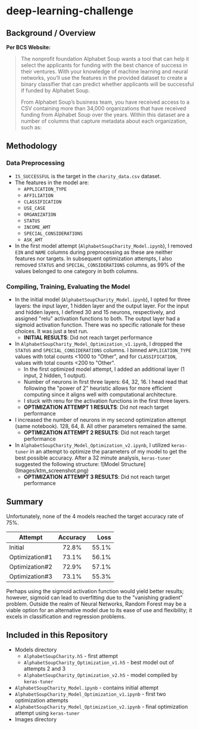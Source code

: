 # deep-learning-challenge

## Background / Overview

  
**Per BCS Website:**

> The nonprofit foundation Alphabet Soup wants a tool that can help it select the applicants for funding with the best chance of success in their ventures. With your knowledge of machine learning and neural networks, you’ll use the features in the provided dataset to create a binary classifier that can predict whether applicants will be successful if funded by Alphabet Soup.
>
> From Alphabet Soup’s business team, you have received access to a CSV containing more than 34,000 organizations that have received funding from Alphabet Soup over the years. Within this dataset are a number of columns that capture metadata about each organization, such as:

## Methodology

### Data Preprocessing
* `IS_SUCCESSFUL` is the target in the `charity_data.csv` dataset.
* The features in the model are:
	* `APPLICATION_TYPE`
	* `AFFILIATION`
	* `CLASSIFICATION`
	* `USE_CASE`
	* `ORGANIZATION`
	* `STATUS`
	* `INCOME_AMT`
	* `SPECIAL_CONSIDERATIONS`
	* `ASK_AMT`
* In the first model attempt (`AlphabetSoupCharity_Model.ipynb`), I removed `EIN` and `NAME` columns during preprocessing as these are neither features nor targets. In subsequent optimization attempts, I also removed `STATUS` and `SPECIAL_CONSIDERATIONS` columns, as 99% of the values belonged to one category in both columns.
### Compiling, Training, Evaluating the Model
* In the initial model (`AlphabetSoupCharity_Model.ipynb`), I opted for three layers: the input layer, 1 hidden layer and the output layer. For the input and hidden layers, I defined 30 and 15 neurons, respectively, and assigned "relu" activation functions to both. The output layer had a sigmoid activation function. There was no specific rationale for these choices. It was just a test run.
	* **INITIAL RESULTS**: Did not reach target performance
* In `AlphabetSoupCharity_Model_Optimization_v1.ipynb`, I dropped the `STATUS` and `SPECIAL_CONSIDERATIONS` columns. I binned `APPLICATION_TYPE` values with total counts <1000 to "Other", and for `CLASSIFICATION`, values with total counts <200 to "Other".
	* In the first optimized model attempt, I added an additional layer (1 input, 2 hidden, 1 output).
	* Number of neurons in first three layers: 64, 32, 16. I head read that following the "power of 2" heuristic allows for more efficient computing since it aligns well with computational architecture.
	* I stuck with renu for the activation functions in the first three layers.
	* **OPTIMIZATION ATTEMPT 1 RESULTS**: Did not reach target performance
 * I increased the number of neurons in my second optimization attempt (same notebook). 128, 64, 8. All other parameters remained the same.
	* **OPTIMIZATION ATTEMPT 2 RESULTS**:  Did not reach target performance
* In `AlphabetSoupCharity_Model_Optimization_v2.ipynb`, I utilized `keras-tuner` in an attempt to optimize the parameters of my model to get the best possible accuracy. After a 32 minute analysis, `keras-tuner` suggested the following structure:
![Model Structure] (Images/ktm_screenshot.png)
	* **OPTIMIZATION ATTEMPT 3 RESULTS**: Did not reach target performance

## Summary
Unfortunately, none of the 4 models reached the target accuracy rate of 75%.

| Attempt | Accuracy | Loss |
|  ----------------  |  :------:  |  ----:  |
| Initial | 72.8% | 55.1% |
| Optimization#1| 73.1% | 56.1% |
| Optimization#2| 72.9% | 57.1% |
| Optimization#3| 73.1% | 55.3% |

Perhaps using the sigmoid activation function would yield better results; however, sigmoid can lead to overfitting due to the "vanishing gradient" problem. Outside the realm of Neural Networks, Random Forest may be a viable option for an alternative model due to its ease of use and flexibility; it excels in classification and regression problems.

## Included in this Repository
* Models directory
	* `AlphabetSoupCharity.h5` - first attempt
	* `AlphabetSoupCharity_Optimization_v1.h5` - best model out of attempts 2 and 3
	* `AlphabetSoupCharity_Optimization_v2.h5` - model compiled by `keras-tuner`
* `AlphabetSoupCharity_Model.ipynb` - contains initial attempt
* `AlphabetSoupCharity_Model_Optimization_v1.ipynb` - first two optimization attempts
* `AlphabetSoupCharity_Model_Optimization_v2.ipynb` - final optimization attempt using `keras-tuner`
* Images directory
